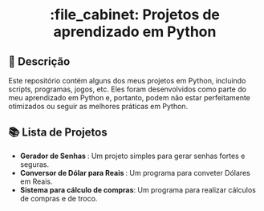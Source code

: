 <h1 align="center">:file_cabinet: Projetos de aprendizado em Python</h1>

## :memo: Descrição
Este repositório contém alguns dos meus projetos em Python, incluindo scripts, programas, jogos, etc. 
Eles foram desenvolvidos como parte do meu aprendizado em Python e, portanto, podem não estar perfeitamente otimizados ou seguir as melhores práticas em Python.

## :books: Lista de Projetos
* <b>Gerador de Senhas </b>: Um projeto simples para gerar senhas fortes e seguras.
* <b>Conversor de Dólar para Reais </b>: Um programa para conveter Dólares em Reais.
* <b>Sistema para cálculo de compras</b>: Um programa para realizar cálculos de compras e de troco.

